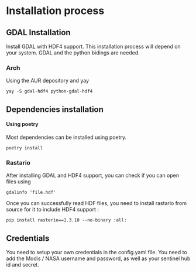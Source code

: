 # Installation process


## GDAL Installation

Install GDAL with HDF4 support. This installation process will depend on your system.
GDAL and the python bidings are needed.

### Arch

Using the AUR depository and yay
``` shell
yay -S gdal-hdf4 python-gdal-hdf4
```

## Dependencies installation 

#### Using poetry 

Most dependencies can be installed using poetry.
``` shell
poetry install
```

### Rastario

After installing GDAL and HDF4 support, you can check if you can open files using
``` shell
gdalinfo 'file.hdf'
```

Once you can successfully read HDF files, you need to install rastario from source for it to include HDF4 support : 
``` shell
pip install rasterio==1.3.10 --no-binary :all:
```

## Credentials

You need to setup your own credentials in the config.yaml file.
You need to add the Modis / NASA username and password, as well as your sentinel hub id and secret.